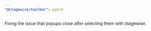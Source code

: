```yaml
---
"@stagewise/toolbar": patch
---
```


Fixing the issue that popups close after selecting them with stagewise.
